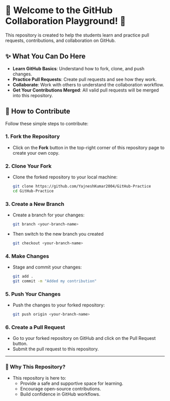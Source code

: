 # 🎉 Welcome to the GitHub Collaboration Playground! 🎉

This repository is created to help the students learn and practice pull requests, contributions, and collaboration on GitHub.

## ✨ What You Can Do Here
- **Learn GitHub Basics**: Understand how to fork, clone, and push changes.
- **Practice Pull Requests**: Create pull requests and see how they work.
- **Collaborate**: Work with others to understand the collaboration workflow.
- **Get Your Contributions Merged**: All valid pull requests will be merged into this repository.

## 🚀 How to Contribute
Follow these simple steps to contribute:

### 1. Fork the Repository
- Click on the **Fork** button in the top-right corner of this repository page to create your own copy.

### 2. Clone Your Fork
- Clone the forked repository to your local machine:
  ```bash
  git clone https://github.com/YajneshKumar2004/GitHub-Practice
  cd GitHub-Practice

### 3. Create a New Branch
- Create a branch for your changes:
  ```bash
  git branch <your-branch-name>

- Then switch to the new branch you created
  ```bash
  git checkout <your-branch-name>

### 4. Make Changes
- Stage and commit your changes:
   ```bash
   git add .
   git commit -m "Added my contribution"

### 5. Push Your Changes
- Push the changes to your forked repository:
  ```bash
  git push origin <your-branch-name>

### 6. Create a Pull Request
- Go to your forked repository on GitHub and click on the Pull Request button.
- Submit the pull request to this repository.

--- 

### 🤝 Why This Repository?
- This repository is here to:
  - Provide a safe and supportive space for learning.
  - Encourage open-source contributions.
  - Build confidence in GitHub workflows.
